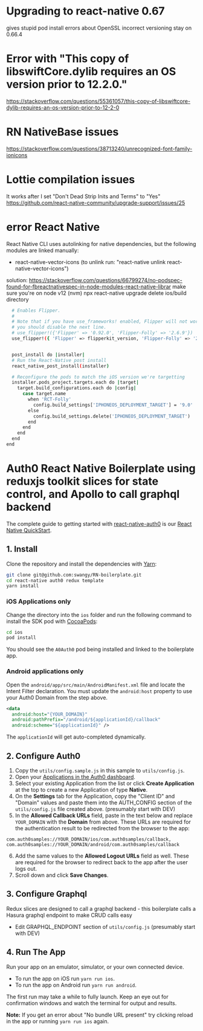 # Upgrading to react-native 0.67
gives stupid pod install errors about OpenSSL incorrect versioning
stay on 0.66.4

# Error with "This copy of libswiftCore.dylib requires an OS version prior to 12.2.0."
https://stackoverflow.com/questions/55361057/this-copy-of-libswiftcore-dylib-requires-an-os-version-prior-to-12-2-0

# RN NativeBase issues
https://stackoverflow.com/questions/38713240/unrecognized-font-family-ionicons

# Lottie compilation issues
It works after I set "Don't Dead Strip Inits and Terms" to "Yes"
https://github.com/react-native-community/upgrade-support/issues/25

# error React Native 
React Native CLI uses autolinking for native dependencies, but the following modules are linked manually: 
  - react-native-vector-icons (to unlink run: "react-native unlink react-native-vector-icons")

 solution: https://stackoverflow.com/questions/66799274/no-podspec-found-for-fbreactnativespec-in-node-modules-react-native-librar
make sure you're on node v12 (nvm)
npx react-native upgrade
delete ios/build directory

```bash
  # Enables Flipper.
  #
  # Note that if you have use_frameworks! enabled, Flipper will not work and
  # you should disable the next line.
  # use_flipper!({'Flipper' => '0.92.0', 'Flipper-Folly' => '2.6.9'})
  use_flipper!({ 'Flipper' => flipperkit_version, 'Flipper-Folly' => '2.6.9', 'Flipper-RSocket' => '1.4.3', 'Flipper-DoubleConversion' => '3.1.7', 'Flipper-Glog' => '0.3.9', 'Flipper-PeerTalk' => '0.0.4' })


  post_install do |installer|
  # Run the React-Native post install
  react_native_post_install(installer)

  # Reconfigure the pods to match the iOS version we're targetting
  installer.pods_project.targets.each do |target|
    target.build_configurations.each do |config|
      case target.name
        when 'RCT-Folly'
          config.build_settings['IPHONEOS_DEPLOYMENT_TARGET'] = '9.0'
        else
          config.build_settings.delete('IPHONEOS_DEPLOYMENT_TARGET')
        end
      end
    end
  end
end
```

# Auth0 React Native Boilerplate using reduxjs toolkit slices for state control, and Apollo to call graphql backend 

The complete guide to getting started with [react-native-auth0](https://github.com/auth0/react-native-auth0) is our [React Native QuickStart](https://auth0.com/docs/quickstart/native/react-native/00-login).

## 1. Install

Clone the repository and install the dependencies with [Yarn](https://yarnpkg.com):

```bash
git clone git@github.com:swangy/RN-boilerplate.git
cd react-native auth0 redux template
yarn install
```

### iOS Applications only

Change the directory into the `ios` folder and run the following command to install the SDK pod with [CocoaPods](https://cocoapods.org/):

```bash
cd ios
pod install
```

You should see the `A0Auth0` pod being installed and linked to the boilerplate app.

### Android applications only

Open the `android/app/src/main/AndroidManifest.xml` file and locate the Intent Filter declaration. You must update the `android:host` property to use your Auth0 Domain from the step above.

```xml
<data
  android:host="{YOUR_DOMAIN}"
  android:pathPrefix="/android/${applicationId}/callback"
  android:scheme="${applicationId}" />
```

The `applicationId` will get auto-completed dynamically.

## 2. Configure Auth0

1. Copy the `utils/config.sample.js` in this sample to `utils/config.js`.
2. Open your [Applications in the Auth0 dashboard](https://manage.auth0.com/#/applications).
3. Select your existing Application from the list or click **Create Application** at the top to create a new Application of type **Native**.
4. On the **Settings** tab for the Application, copy the "Client ID" and "Domain" values and paste them into the AUTH_CONFIG section of the `utils/config.js` file created above. (presumably start with DEV)
5. In the **Allowed Callback URLs** field, paste in the text below and replace `YOUR_DOMAIN` with the **Domain** from above. These URLs are required for the authentication result to be redirected from the browser to the app:

```
com.auth0samples://YOUR_DOMAIN/ios/com.auth0samples/callback,
com.auth0samples://YOUR_DOMAIN/android/com.auth0samples/callback
```

6. Add the same values to the **Allowed Logout URLs** field as well. These are required for the browser to redirect back to the app after the user logs out.
7. Scroll down and click **Save Changes**.


## 3. Configure Graphql
Redux slices are designed to call a graphql backend - this boilerplate calls a Hasura graphql endpoint to make CRUD calls easy

- Edit GRAPHQL_ENDPOINT section of `utils/config.js` (presumably start with DEV)
## 4. Run The App

Run your app on an emulator, simulator, or your own connected device.

- To run the app on iOS run `yarn run ios`.
- To run the app on Android run `yarn run android`.

The first run may take a while to fully launch. Keep an eye out for confirmation windows and watch the terminal for output and results.

**Note:** If you get an error about "No bundle URL present" try clicking reload in the app or running `yarn run ios` again. 
